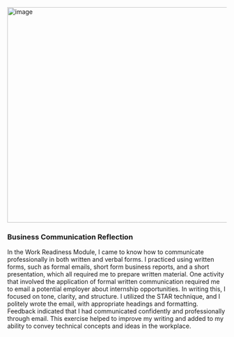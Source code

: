 <img width="998" height="495" alt="image" src="https://github.com/user-attachments/assets/a86b7e0b-e8bf-4310-a09c-1e8286c8c3e9" />

### Business Communication Reflection

In the Work Readiness Module, I came to know how to communicate professionally in both written and verbal forms. I practiced using written forms, such as formal emails, short form business reports, and a short presentation, which all required me to prepare written material. One activity that involved the application of formal written communication required me to email a potential employer about internship opportunities. In writing this, I focused on tone, clarity, and structure. I utilized the STAR technique, and I politely wrote the email, with appropriate headings and formatting. Feedback indicated that I had communicated confidently and professionally through email. This exercise helped to improve my writing and added to my ability to convey technical concepts and ideas in the workplace.

